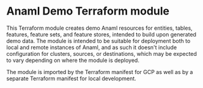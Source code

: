 # Anaml Demo Terraform module

This Terraform module creates demo Anaml resources for entities, tables,
features, feature sets, and feature stores, intended to build upon generated
demo data. The module is intended to be suitable for deployment both to local
and remote instances of Anaml, and as such it doesn't include configuration for
clusters, sources, or destinations, which may be expected to vary depending on
where the module is deployed.

The module is imported by the Terraform manifest for GCP as well as by a
separate Terraform manifest for local development.
